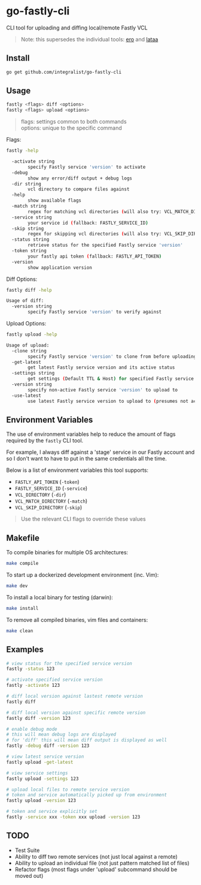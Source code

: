 # go-fastly-cli

CLI tool for uploading and diffing local/remote Fastly VCL

> Note: this supersedes the individual tools: [ero](https://github.com/Integralist/ero) and [lataa](https://github.com/Integralist/lataa)

## Install

```bash
go get github.com/integralist/go-fastly-cli
```

## Usage

```bash
fastly <flags> diff <options>
fastly <flags> upload <options>
```

> flags: settings common to both commands  
> options: unique to the specific command

Flags:

```bash
fastly -help

  -activate string
        specify Fastly service 'version' to activate
  -debug
        show any error/diff output + debug logs
  -dir string
        vcl directory to compare files against 
  -help
        show available flags
  -match string
        regex for matching vcl directories (will also try: VCL_MATCH_DIRECTORY)
  -service string
        your service id (fallback: FASTLY_SERVICE_ID) 
  -skip string
        regex for skipping vcl directories (will also try: VCL_SKIP_DIRECTORY) 
  -status string
        retrieve status for the specified Fastly service 'version'
  -token string
        your fastly api token (fallback: FASTLY_API_TOKEN) 
  -version
        show application version
```

Diff Options:

```bash
fastly diff -help

Usage of diff:
  -version string
        specify Fastly service 'version' to verify against
```

Upload Options:

```bash
fastly upload -help

Usage of upload:
  -clone string
        specify Fastly service 'version' to clone from before uploading to
  -get-latest
        get latest Fastly service version and its active status
  -settings string
        get settings (Default TTL & Host) for specified Fastly service version (version number or latest)
  -version string
        specify non-active Fastly service 'version' to upload to
  -use-latest
        use latest Fastly service version to upload to (presumes not activated)
```

## Environment Variables

The use of environment variables help to reduce the amount of flags required by the `fastly` CLI tool.

For example, I always diff against a 'stage' service in our Fastly account and so I don't want to have to put in the same credentials all the time.

Below is a list of environment variables this tool supports:

* `FASTLY_API_TOKEN` (`-token`)
* `FASTLY_SERVICE_ID` (`-service`)
* `VCL_DIRECTORY` (`-dir`)
* `VCL_MATCH_DIRECTORY` (`-match`)
* `VCL_SKIP_DIRECTORY` (`-skip`)

> Use the relevant CLI flags to override these values

## Makefile

To compile binaries for multiple OS architectures:

```bash
make compile
```

To start up a dockerized development environment (inc. Vim):

```bash
make dev
```

To install a local binary for testing (darwin):

```bash
make install
```

To remove all compiled binaries, vim files and containers:

```bash
make clean
```

## Examples

```bash
# view status for the specified service version
fastly -status 123

# activate specified service version
fastly -activate 123

# diff local version against lastest remote version
fastly diff

# diff local version against specific remote version
fastly diff -version 123

# enable debug mode
# this will mean debug logs are displayed
# for 'diff' this will mean diff output is displayed as well
fastly -debug diff -version 123

# view latest service version
fastly upload -get-latest

# view service settings
fastly upload -settings 123

# upload local files to remote service version
# token and service automatically picked up from environment
fastly upload -version 123

# token and service explicitly set
fastly -service xxx -token xxx upload -version 123
```

## TODO

* Test Suite
* Ability to diff two remote services (not just local against a remote)
* Ability to upload an individual file (not just pattern matched list of files)
* Refactor flags (most flags under 'upload' subcommand should be moved out)
